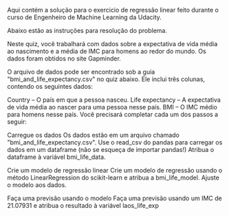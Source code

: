 Aqui contém a solução para o exercicio de regressão linear feito durante o curso de Engenheiro de Machine Learning da Udacity.

Abaixo estão as instruções para resolução do problema.


Neste quiz, você trabalhará com dados sobre a expectativa de vida média ao nascimento e a média de IMC para homens ao redor do mundo. Os dados foram obtidos no site Gapminder.

O arquivo de dados pode ser encontrado sob a guia "bmi_and_life_expectancy.csv" no quiz abaixo. Ele inclui três colunas, contendo os seguintes dados:

Country – O país em que a pessoa nasceu. Life expectancy – A expectativa de vida média ao nascer para uma pessoa nesse país. BMI – O IMC médio para homens nesse país. Você precisará completar cada um dos passos a seguir:

Carregue os dados
Os dados estão em um arquivo chamado "bmi_and_life_expectancy.csv". Use o read_csv do pandas para carregar os dados em um dataframe (não se esqueça de importar pandas!) Atribua o dataframe à variável bmi_life_data.

Crie um modelo de regressão linear
Crie um modelo de regressão usando o método LinearRegression do scikit-learn e atribua a bmi_life_model. Ajuste o modelo aos dados.

Faça uma previsão usando o modelo
Faça uma previsão usando um IMC de 21.07931 e atribua o resultado à variável laos_life_exp
